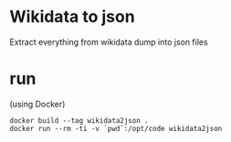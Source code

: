 # Wikidata to json

Extract everything from wikidata dump into json files

# run

(using Docker)

```
docker build --tag wikidata2json .
docker run --rm -ti -v `pwd`:/opt/code wikidata2json
```
